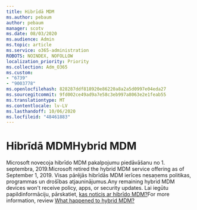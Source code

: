 ```yaml
---
title: Hibrīdā MDM
ms.author: pebaum
author: pebaum
manager: scotv
ms.date: 08/03/2020
ms.audience: Admin
ms.topic: article
ms.service: o365-administration
ROBOTS: NOINDEX, NOFOLLOW
localization_priority: Priority
ms.collection: Adm_O365
ms.custom:
- "6739"
- "9003778"
ms.openlocfilehash: 828287ddf818920e86220a8a2a5d0997e04eda27
ms.sourcegitcommit: 9fd002ce49ad9a7e58c3eb997a8063e2e1feab55
ms.translationtype: MT
ms.contentlocale: lv-LV
ms.lasthandoff: 10/06/2020
ms.locfileid: "48461883"
---
```

# <a name="hybrid-mdm"></a><span data-ttu-id="ff7e6-102">Hibrīdā MDM</span><span class="sxs-lookup"><span data-stu-id="ff7e6-102">Hybrid MDM</span></span>

<span data-ttu-id="ff7e6-103">Microsoft novecoja hibrīdo MDM pakalpojumu piedāvāšanu no 1. septembra, 2019.</span><span class="sxs-lookup"><span data-stu-id="ff7e6-103">Microsoft retired the hybrid MDM service offering as of September 1, 2019.</span></span> <span data-ttu-id="ff7e6-104">Visas pārējās hibrīdās MDM ierīces nesaņems politikas, programmas un drošības atjauninājumus.</span><span class="sxs-lookup"><span data-stu-id="ff7e6-104">Any remaining hybrid MDM devices won't receive policy, apps, or security updates.</span></span> <span data-ttu-id="ff7e6-105">Lai iegūtu papildinformāciju, pārskatiet, [kas noticis ar hibrīdo MDM?](https://docs.microsoft.com/configmgr/mdm/understand/what-happened-to-hybrid)</span><span class="sxs-lookup"><span data-stu-id="ff7e6-105">For more information, review [What happened to hybrid MDM?](https://docs.microsoft.com/configmgr/mdm/understand/what-happened-to-hybrid)</span></span>